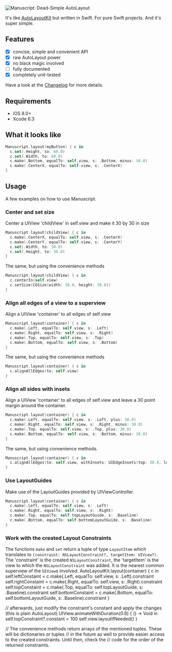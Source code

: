 ![Manuscript: Dead-Simple AutoLayout](https://raw.githubusercontent.com/floriankrueger/Manuscript/assets/manuscript.png)

It's like [AutoLayoutKit](https://github.com/floriankrueger/AutoLayoutKit) but written in Swift.
For pure Swift projects. And it's super simple.

## Features

- [x] concise, simple and convenient API
- [x] raw AutoLayout power
- [x] no black magic involved
- [ ] fully documented
- [x] completely unit-tested

Have a look at the [Changelog](CHANGELOG.md) for more details.

## Requirements

- iOS 8.0+
- Xcode 6.3

## What it looks like

```swift
Manuscript.layout(myButton) { c in
  c.set(.Height, to: 60.0)
  c.set(.Width, to: 60.0)
  c.make(.Bottom, equalTo: self.view, s: .Bottom, minus: 10.0)
  c.make(.CenterX, equalTo: self.view, s: .CenterX)
}
```

## Usage

A few examples on how to use Manuscript.

### Center and set size

Center a UIView 'childView' in self.view and make it 30 by 30 in size

```swift
Manuscript.layout(childView) { c in
  c.make(.CenterX, equalTo: self.view, s: .CenterX)
  c.make(.CenterY, equalTo: self.view, s: .CenterY)
  c.set(.Width, to: 30.0)
  c.set(.Height, to: 30.0)
}
```

The same, but using the convenience methods

```swift
Manuscript.layout(childView) { c in
  c.centerIn(self.view)
  c.setSize(CGSize(width: 30.0, height: 30.0))
}
```

### Align all edges of a view to a superview

Align a UIView 'container' to all edges of self.view

```swift
Manuscript.layout(container) { c in
  c.make(.Left, equalTo: self.view, s: .Left)
  c.make(.Right, equalTo: self.view, s: .Right)
  c.make(.Top, equalTo: self.view, s: .Top)
  c.make(.Bottom, equalTo: self.view, s: .Bottom)
}
```

The same, but using the convenience methods

```swift
Manuscript.layout(container) { c in
  c.alignAllEdges(to: self.view)
}
```

### Align all sides with insets

Align a UIView 'container' to all edges of self.view and leave a 30 point margin around the
container.

```swift
Manuscript.layout(container) { c in
  c.make(.Left, equalTo: self.view, s: .Left, plus: 30.0)
  c.make(.Right, equalTo: self.view, s: .Right, minus: 30.0)
  c.make(.Top, equalTo: self.view, s: .Top, plus: 30.0)
  c.make(.Bottom, equalTo: self.view, s: .Bottom, minus: 30.0)
}
```

The same, but using convenience methods.

```swift
Manuscript.layout(container) { c in
  c.alignAllEdges(to: self.view, withInsets: UIEdgeInsets(top: 30.0, left: 30.0, bottom: 30.0, right: 30.0))
}
```

### Use LayoutGuides

Make use of the LayoutGuides provided by UIViewController.

```swift
Manuscript.layout(container) { c in
  c.make(.Left, equalTo: self.view, s: .Left)
  c.make(.Right, equalTo: self.view, s: .Right)
  c.make(.Top, equalTo: self.topLayoutGuide, s: .Baseline)
  c.make(.Bottom, equalTo: self.bottomLayoutGuide, s: .Baseline)
}
```

### Work with the created Layout Constraints

The functions `make` and `set` return a tuple of type `LayoutItem` which translates to
`(constraint: NSLayoutConstraint?, targetItem: UIView?)`. The 'constraint' is the created
`NSLayoutConstraint`, the 'targetItem' is the view to which the `NSLayoutConstraint` was added. It
is the nearest common superview of the `UIView`s involved.
AutoLayoutKit.layout(container) { c in
  self.leftConstaint = c.make(.Left, equalTo: self.view, s: .Left).constraint
  self.rightConstaint = c.make(.Right, equalTo: self.view, s: .Right).constraint
  self.topConstaint = c.make(.Top, equalTo: self.topLayoutGuide, s: .Baseline).constraint
  self.bottomConstaint = c.make(.Bottom, equalTo: self.bottomLayoutGuide, s: .Baseline).constraint
}

// afterwards, just modify the constraint's constant and apply the changes (this is plain AutoLayout)
UIView.animateWithDuration(0.6) { () -> Void in
  self.topConstraint?.constant = 100
  self.view.layoutIfNeeded()
}

// The convenience methods return arrays of the mentioned tuples. These will be dictionaries or tuples
// in the future as well to provide easier access to the created constraints. Until then, check the
// code for the order of the returned constraints.
